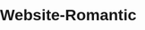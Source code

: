 # Website-Romantic
<!DOCTYPE html>
<html>
<head>
	<title>Romantic</title>
	<style>
		body {
			margin: 0;
			padding: 0;
			font-family: Arial, sans-serif;
		}
		.container {
			width: 100%;
			height: 100vh;
			display: flex;
			justify-content: center;
			align-items: center;
			background-color: #f2f2f2;
		}

		.message {
			text-align: center;
			background-color: rgb(255, 255green, 255, 0.8);
			padding: 20px;
			border: 20px;
			box-shadow: 0 4px 6px rgba(0, 0, 0, 0.1);
		}

		@keyframes heartbeat {
			0% {
				transform: scale(1);
			}
			50% {
				transform: scale(1.2);
			}
			100% {
				transform: scale(1);
			}
		}
	</style>
</head>
<body>
	<div class="container">
		<div class="message">
			<div class="heart-gif">
				<img src="https://i.pinimg.com/originals/93/30/e5/9330e57825a2b1078f7c0cf950d4e45b.gif" alt="Heart">
			</div>
			<p><span class="heart">💓</span>Hai, Sayaangkuu HTA <span class="heart">💓</span></p> 
			<p>Semangat Cintakuu Gemoykuu</p>
			<p><span class="heart">💓</span>I LOVE YOO SAYANGKUU <span class="heart">💓</span></p> 
			<p>Gdnight sayaangkuu <span class="heart">💓👩‍❤️‍👨</span></p>
		</div>
	</div>
</body>
</html>

